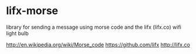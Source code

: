 lifx-morse
==========

library for sending a message using morse code and the lifx (lifx.co) wifi light bulb

http://en.wikipedia.org/wiki/Morse_code
https://github.com/lifx
http://lifx.co
